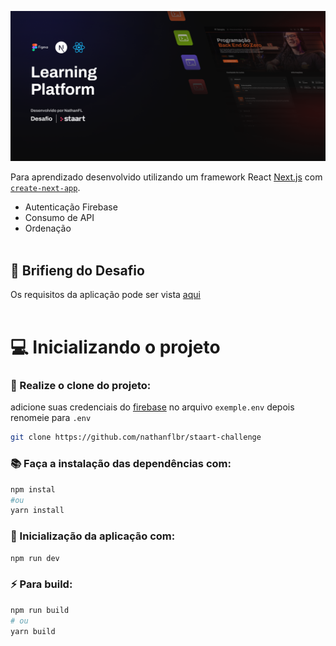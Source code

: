 ![Banner Image](/readme-assets/banner.png)

Para aprendizado desenvolvido utilizando um framework React [Next.js](https://nextjs.org/) com [`create-next-app`](https://github.com/vercel/next.js/tree/canary/packages/create-next-app).

- Autenticação Firebase
- Consumo de API
- Ordenação
  <br>
  <br>

## 📝 Brifieng do Desafio

Os requisitos da aplicação pode ser vista [aqui](https://pricey-tarsal-1ab.notion.site/Projeto-Front-end-3f05e78b71bd49edbbed18d2d444e3d0)
<br>
<br>

# 💻 Inicializando o projeto

### 🔧 Realize o clone do projeto:

adicione suas credenciais do [firebase](https://firebase.google.com) no arquivo `exemple.env` depois renomeie para `.env`

```bash
git clone https://github.com/nathanflbr/staart-challenge
```

### 📚 Faça a instalação das dependências com:

```bash
npm instal
#ou
yarn install
```

### 🚧 Inicialização da aplicação com:

```bash
npm run dev
```

### ⚡ Para build:

```bash
npm run build
# ou
yarn build
```
